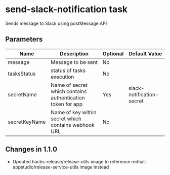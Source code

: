 # send-slack-notification task

Sends message to Slack using postMessage API

## Parameters
| Name            | Description                                                | Optional | Default Value             |
|-----------------|------------------------------------------------------------|----------|---------------------------|
| message         | Message to be sent                                         | No       |                           |
| tasksStatus     | status of tasks execution                                  | No       |                           |
| secretName      | Name of secret which contains authentication token for app | Yes      | slack-notification-secret |
| secretKeyName   | Name of key within secret which contains webhook URL       | No       |                           |

## Changes in 1.1.0
* Updated hacbs-release/release-utils image to reference redhat-appstudio/release-service-utils image instead
